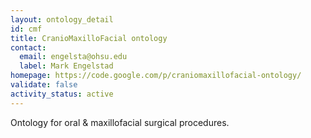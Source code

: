 ```yaml
---
layout: ontology_detail
id: cmf
title: CranioMaxilloFacial ontology
contact:
  email: engelsta@ohsu.edu
  label: Mark Engelstad
homepage: https://code.google.com/p/craniomaxillofacial-ontology/
validate: false
activity_status: active
---
```


Ontology for oral & maxillofacial surgical procedures.
